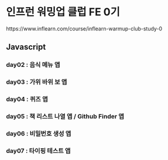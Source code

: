 <h1>인프런 워밍업 클럽 FE 0기</h1>
<div>https://www.inflearn.com/course/inflearn-warmup-club-study-0</div>
<h2>Javascript</h2>
<h3>day02 : 음식 메뉴 앱</h3>
<h3>day03 : 가위 바위 보 앱</h3>
<h3>day04 : 퀴즈 앱</h3>
<h3>day05 : 책 리스트 나열 앱 / Github Finder 앱</h3>
<h3>day06 : 비밀번호 생성 앱</h3>
<h3>day07 : 타이핑 테스트 앱</h3>
